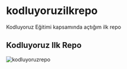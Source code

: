 # kodluyoruzilkrepo
Kodluyoruz Eğitimi kapsamında açtığım ilk repo
## Kodluyoruz Ilk Repo
![kodluyoruzrepo](https://photos.google.com/photo/AF1QipNCllKiWz-I46dtq3SGiiihDxCKPRnQ-6zgOYF0)